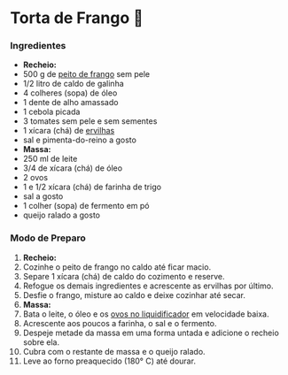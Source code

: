 # Torta de Frango :chicken:

### Ingredientes

- **Recheio:**
- 500 g de [peito de frango](https://blog.tudogostoso.com.br/cardapios/peito-de-frango-recheado-com-salame-e-queijo/) sem pele
- 1/2 litro de caldo de galinha
- 4 colheres (sopa) de óleo
- 1 dente de alho amassado
- 1 cebola picada
- 3 tomates sem pele e sem sementes
- 1 xícara (chá) de [ervilhas](https://blog.tudogostoso.com.br/cardapios/receitas-com-ervilha-em-lata/)
- sal e pimenta-do-reino a gosto
- **Massa:**
- 250 ml de leite
- 3/4 de xícara (chá) de óleo
- 2 ovos
- 1 e 1/2 xícara (chá) de farinha de trigo
- sal a gosto
- 1 colher (sopa) de fermento em pó
- queijo ralado a gosto

### Modo de Preparo

1. **Recheio:**
2. Cozinhe o peito de frango no caldo até ficar macio.
3. Separe 1 xícara (chá) de caldo do cozimento e reserve.
4. Refogue os demais ingredientes e acrescente as ervilhas por último.
5. Desfie o frango, misture ao caldo e deixe cozinhar até secar.
6. **Massa:**
7. Bata o leite, o óleo e os [ovos no liquidificador](https://blog.tudogostoso.com.br/cardapios/receitas-de-liquidificador/) em velocidade baixa.
8. Acrescente aos poucos a farinha, o sal e o fermento.
9. Despeje metade da massa em uma forma untada e adicione o recheio sobre ela.
10. Cubra com o restante de massa e o queijo ralado.
11. Leve ao forno preaquecido (180° C) até dourar.


